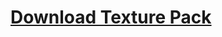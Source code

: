 <div>
<h1 style="align: center;"><a href="https://github.com/Thing34872/minecraft-texture-pack/raw/main/items/God%20Pack.zip">Download Texture Pack</a></h1>
</div>

